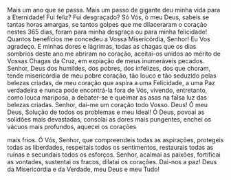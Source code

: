 
Mais um ano que se passa. Mais um passo de gigante deu minha vida para a Eternidade! Fui feliz? Fui desgraçado? Só Vós, ó meu Deus, sabeis se tantas horas amargas, se tantos golpes que me dilaceraram o coração nestes 365 dias, foram para minha desgraça ou para minha felicidade! Quantos benefícios me concedeu a Vossa Misericórdia, Senhor! Eu Vos agradeço. E minhas dores e lágrimas, todas as chagas que os dias sombrios deste ano me abriram no coração, aceitai-os unidos ao mérito de Vossas Chagas da Cruz, em expiação de meus inumeráveis pecados. Senhor, Deus dos humildes, dos pobres, dos infelizes, dos que choram, tende misericórdia de meu pobre coração, tão louco e tão seduzido pelas belezas criadas, de meu coração que aspira a uma Felicidade, a uma Paz verdadeira e nunca pode encontrá-la fora de Vós, vivendo, entretanto, como louca mariposa, a debater-se e queimar as asas na falsa luz das belezas criadas. Senhor, dai-me um coração todo Vosso. Deus! Ó meu Deus, Solução de todos os problemas e meu Ideal! Ó Deus, povoai as solidões mais devastadas, consolai as dores mais pungentes, enchei os vácuos mais profundos, aquecei os corações

mais frios. Ó Vós, Senhor, que compreendeis todas as aspirações, protegeis todas as liberdades, respeitais todos os sentimentos, restaurais todas as ruínas e secundais todos os esforços. Senhor, acalmai as paixões, fortificai as vontades, sustentai os fracos, dilatai os corações. Dai-nos a paz! Deus da Misericórdia e da Verdade, meu Deus e meu Tudo!